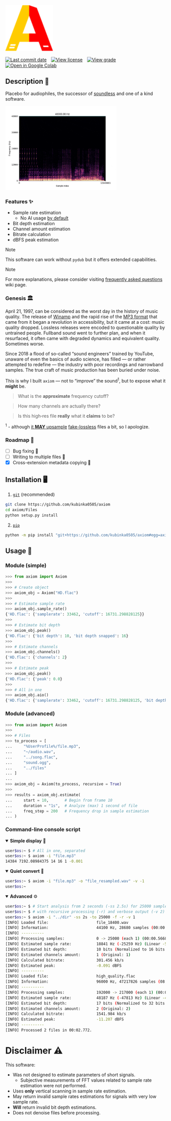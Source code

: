 <img src="https://raw.githubusercontent.com/kubinka0505/axiom/refs/heads/master/Documents/Pictures/Logo.svg" width=150>

<a href="https://github.com/kubinka0505/axiom/commit"><img src="https://custom-icon-badges.demolab.com/github/last-commit/kubinka0505/axiom?logo=commit&style=for-the-badge&" alt="Last commit date"></a>　<a href="https://github.com/kubinka0505/axiom/blob/master/License.txt"><img src="https://custom-icon-badges.demolab.com/github/license/kubinka0505/axiom?logo=law&color=red&style=for-the-badge&" alt="View license"></a>　<a href="https://app.codacy.com/gh/kubinka0505/axiom"><img src="https://img.shields.io/codacy/grade/23c2a78e2c98400bb880c57358395955?logo=codacy&style=for-the-badge" alt="View grade"></a>　<a href="https://colab.research.google.com/github/kubinka0505/axiom/blob/master/Documents/Notebook.ipynb"><img src="https://shields.io/badge/Colab-Open-F9AB00?&logoColor=F9AB00&style=for-the-badge&logo=Google-Colab" alt="Open in Google Colab"></a>

## Description 📝
Placebo for audiophiles, the successor of [soundless](https://github.com/kubinka0505/soundless) and one of a kind software.

<img src="https://raw.githubusercontent.com/kubinka0505/axiom/refs/heads/master/Documents/Pictures/Spectrograms/Graph.gif" width=350>

### Features ✨
- Sample rate estimation
  - No AI usage [by default](Files/src/ai)
- Bit depth estimation
- Channel amount estimation
- Bitrate calculation
- dBFS peak estimation

> [!NOTE]
> This software can work without `pydub` but it offers extended capabilities.

> [!NOTE]
> For more explanations, please consider visiting [frequently asked questions](wiki/FAQ) wiki page.

### Genesis 🏛️
April 21, 1997, can be considered as the worst day in the history of music quality. The release of [Winamp](https://wikipedia.org/wiki/Winamp) and the rapid rise of the [MP3 format](https://wikipedia.org/wiki/MP3) that came from it began a revolution in accessibility, but it came at a cost: music quality dropped. Lossless releases were encoded to questionable quality by untrained people. Fullband sound went to further plan, and when it resurfaced, it often came with degraded dynamics and equivalent quality. Sometimes worse.

Since 2018 a flood of so-called “sound engineers” trained by YouTube, unaware of even the basics of audio science, has filled — or rather attempted to redefine — the industry with poor recordings and narrowband samples. The true craft of music production has been buried under noise.

This is why I built `axiom` — not to “improve” the sound<sup>1</sup>, but to expose what it **might** be.

> What is the **approximate** frequency cutoff?

> How many channels are actually there?

> Is this high‑res file **really** what it **claims** to be?

<sup>1</sup> - although [it **MAY** upsample](https://docs.scipy.org/doc/scipy/reference/generated/scipy.signal.resample_poly.html) [fake-lossless](https://raw.githubusercontent.com/kubinka0505/axiom/refs/heads/master/Documents/Pictures/Spectrograms/Fake.png) files a bit, so I apologize.

### Roadmap 🏁
- [ ] Bug fixing 🐛
- [ ] Writing to multiple files 🔢
- [x] Cross-extension metadata copying 🔀

## Installation 🖥️
1. [`git`](https://git-scm.com) (recommended)
```bash
git clone https://github.com/kubinka0505/axiom
cd axiom/Files
python setup.py install
```

2. [`pip`](https://pypi.org/project/pip)
```bash
python -m pip install "git+https://github.com/kubinka0505/axiom#egg=axiom&subdirectory=Files" -U --use-deprecated=legacy-resolver
```

## Usage 📝

### Module (simple)
```python
>>> from axiom import Axiom
>>> 
>>> # Create object
>>> axiom_obj = Axiom("HD.flac")
>>> 
>>> # Estimate sample rate
>>> axiom_obj.sample_rate()
{'HD.flac': {'samplerate': 33462, 'cutoff': 16731.298828125}}
>>> 
>>> # Estimate bit depth
>>> axiom_obj.peak()
{'HD.flac': {'bit depth': 10, 'bit depth snapped': 16}
>>> 
>>> # Estimate channels
>>> axiom_obj.channels()
{'HD.flac': {'channels': 2}
>>> 
>>> # Estimate peak
>>> axiom_obj.peak()
{'HD.flac': {'peak': 0.0}
>>> 
>>> # All in one
>>> axiom_obj.aio()
{'HD.flac': {'samplerate': 33462, 'cutoff': 16731.298828125, 'bit depth': 10, 'bit depth snapped': 16, 'channels': 2, 'bitrate': 1070803.125, 'peak': 0.0}}
```

### Module (advanced)
```python
>>> from axiom import Axiom
>>> 
>>> # Files
>>> to_process = [
...     "%UserProfile%/file.mp3",
...     "~/audio.wav",
...     "../song.flac",
...     "sound.ogg",
...     "../files"
... ]
... 
>>> axiom_obj = Axiom(to_process, recursive = True)
>>> 
>>> results = axiom_obj.estimate(
...     start = 10,       # Begin from frame 10
...     duration = "1s",  # Analyze (max) 1 second of file
...     freq_step = 200   # Frequency drop in sample estimation
... )
```

### Command-line console script

<details open>
	<summary><b>Simple display</b> 🧐</summary>
    
```bash
user$os:~ $ # All in one, separated
user$os:~ $ axiom -i "file.mp3"
14384 7192.08984375 14 16 1 -0.001
```
</details>

<details open>
	<summary><b>Quiet convert</b> 🔕</summary>
    
```bash
user$os:~ $ axiom -i "file.mp3" -o "file_resampled.wav" -v -1
user$os:~
```
</details>

<details open>
	<summary><b>Advanced</b> ⚙️</summary>
    
```bash
user$os:~ $ # Start analysis from 2 seconds (-ss 2.5s) for 25000 samples (-to 25000)
user$os:~ $ # with recursive processing (-r) and verbose output (-v 2)
user$os:~ $ axiom -i "../dir" -ss 2s -to 25000 -f -r -v 1
[INFO] Loaded file:                     file_18400.wav
[INFO] Information:                     44100 Hz, 28680 samples (00:00.650), Mono, 56.09 KB
[INFO] ----------
[INFO] Processing samples:              0 -> 25000 (each 1) (00:00.566893) (87.17%)
[INFO] Estimated sample rate:           18841 Hz (-25259 Hz) (Linear -57.277%) (Perceptual -7.602%)
[INFO] Estimated bit depth:             10 bits (Normalized to 16 bits for safety)
[INFO] Estimated channels amount:       1 (Original: 1)
[INFO] Calculated bitrate:              301.456 kb/s
[INFO] Estimated peak:                  -0.091 dBFS
[INFO] ----------
[INFO] Loaded file:                     high_quality.flac
[INFO] Information:                     96000 Hz, 47217826 samples (08:11.852), Stereo, 88.74 MB
[INFO] ----------
[INFO] Processing samples:              192000 -> 217000 (each 1) (00:00.260417) (0.46%)
[INFO] Estimated sample rate:           48187 Hz (-47813 Hz) (Linear -49.805%) (Perceptual -0.0%)
[INFO] Estimated bit depth:             17 bits (Normalized to 32 bits for safety)
[INFO] Estimated channels amount:       2 (Original: 2)
[INFO] Calculated bitrate:              1541.984 kb/s
[INFO] Estimated peak:                  -11.207 dBFS
[INFO] ----------
[INFO] Processed 2 files in 00:02.772.
```
</details>

# Disclaimer ⚠️
This software:
   - Was not designed to estimate parameters of short signals.
      - Subjective measurements of FFT values related to sample rate estimation were not performed.
   - Uses **only** vertical scanning in sample rate estimation.
   - May return invalid sample rates estimations for signals with very low sample rate.
   - **Will** return invalid bit depth estimations.
   - Does not denoise files before processing.
